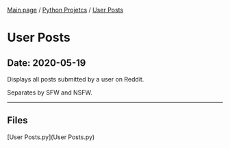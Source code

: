[Main page](/) / [Python Projetcs](/python) / [User Posts](/python/2020-05-19_User_Posts)

# User Posts

## Date: 2020-05-19

Displays all posts submitted by a user on Reddit.

Separates by SFW and NSFW.

-----

## Files

[User Posts.py](User Posts.py)